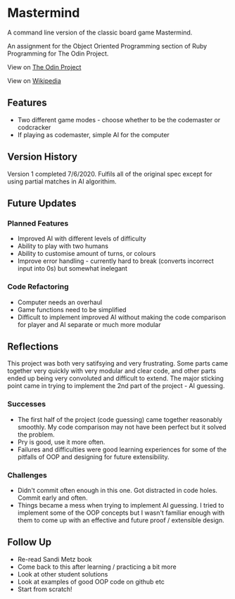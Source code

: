 # Mastermind

A command line version of the classic board game Mastermind.

An assignment for the Object Oriented Programming section of Ruby Programming for The Odin Project.

View on [The Odin Project](https://www.theodinproject.com/courses/ruby-programming/lessons/oop?ref=lnav)

View on [Wikipedia](https://www.theodinproject.com/courses/ruby-programming/lessons/oop?ref=lnav)

## Features

* Two different game modes - choose whether to be the codemaster or codcracker
* If playing as codemaster, simple AI for the computer

## Version History

Version 1 completed 7/6/2020. Fulfils all of the original spec except for using partial matches in AI algorithim.

## Future Updates

### Planned Features

* Improved AI with different levels of difficulty
* Ability to play with two humans
* Ability to customise amount of turns, or colours
* Improve error handling - currently hard to break (converts incorrect input into 0s) but somewhat inelegant

### Code Refactoring

* Computer needs an overhaul
* Game functions need to be simplified
* Difficult to implement improved AI without making the code comparison for player and AI separate or much more modular

## Reflections

This project was both very satifsying and very frustrating. Some parts came together very quickly with very modular and clear code,
and other parts ended up being very convoluted and difficult to extend. The major sticking point came in trying to implement the 2nd part of the project - AI guessing.

### Successes

* The first half of the project (code guessing) came together reasonably smoothly. My code comparison may not have been perfect but it solved the problem.
* Pry is good, use it more often.
* Failures and difficulties were good learning experiences for some of the pitfalls of OOP and designing for future extensibility.

### Challenges

* Didn't commit often enough in this one. Got distracted in code holes. Commit early and often.
* Things became a mess when trying to implement AI guessing. I tried to implement some of the OOP concepts but I wasn't familiar enough with them
to come up with an effective and future proof / extensible design.


## Follow Up

* Re-read Sandi Metz book
* Come back to this after learning / practicing a bit more
* Look at other student solutions
* Look at examples of good OOP code on github etc
* Start from scratch!
